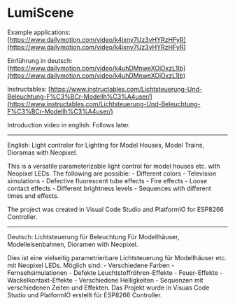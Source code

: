 # LumiScene

Example applications: [https://www.dailymotion.com/video/k4ixny7Uz3vHYRzHFyR](https://www.dailymotion.com/video/k4ixny7Uz3vHYRzHFyR)

Einführung in deutsch: [https://www.dailymotion.com/video/k4uhDMnweXOjDxzL1Ib﻿](https://www.dailymotion.com/video/k4uhDMnweXOjDxzL1Ib)

Instructables: [https://www.instructables.com/Lichtsteuerung-Und-Beleuchtung-F%C3%BCr-Modellh%C3%A4user/](https://www.instructables.com/Lichtsteuerung-Und-Beleuchtung-F%C3%BCr-Modellh%C3%A4user/)

Introduction video in english: Follows later.
_________________________________________________________________________________________________

English:
Light controler for Lighting for Model Houses, Model Trains, Dioramas with Neopixel.

This is a versatile parameterizable light control for model houses etc. with Neopixel LEDs.
The following are possible: - Different colors - Television simulations - Defective fluorescent tube effects - Fire effects - Loose contact effects - Different brightness levels - Sequences with different times and effects.

The project was created in Visual Code Studio and PlatformIO for ESP8266 Controller.
_________________________________________________________________________________________________

Deutsch:
Lichtsteuerung für Beleuchtung Für Modellhäuser, Modelleisenbahnen, Dioramen with Neopixel.

Dies ist eine vielseitig parametrierbare Lichtsteuerung für Modellhäuser etc. mit Neopixel LEDs.
Möglich sind: - Verschiedene Farben - Fernsehsimulationen - Defekte Leuchtstoffröhren-Effekte - Feuer-Effekte - Wackelkontakt-Effekte - Verschiedene Helligkeiten - Sequenzen mit verschiedenen Zeiten und Effekten.
Das Projekt wurde in Visuas Code Studio und PlatformIO erstellt für ESP8266 Controller.
